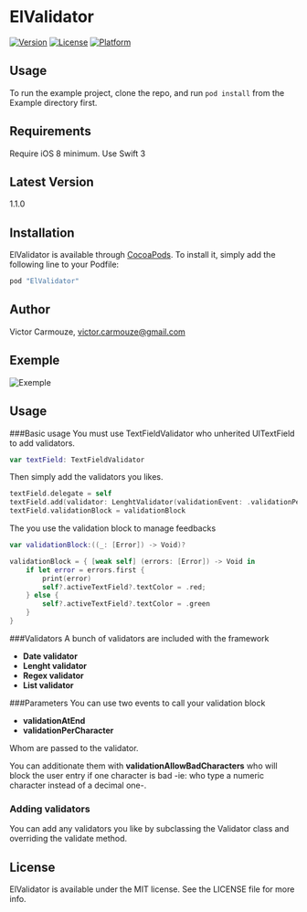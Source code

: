 # ElValidator

[![Version](https://img.shields.io/cocoapods/v/ElValidator.svg?style=flat)](http://cocoapods.org/pods/ElValidator)
[![License](https://img.shields.io/cocoapods/l/ElValidator.svg?style=flat)](http://cocoapods.org/pods/ElValidator)
[![Platform](https://img.shields.io/cocoapods/p/ElValidator.svg?style=flat)](http://cocoapods.org/pods/ElValidator)

## Usage

To run the example project, clone the repo, and run `pod install` from the Example directory first.

## Requirements

Require iOS 8 minimum. Use Swift 3

## Latest Version

1.1.0

## Installation

ElValidator is available through [CocoaPods](http://cocoapods.org). To install
it, simply add the following line to your Podfile:

```ruby
pod "ElValidator"
```

## Author

Victor Carmouze, victor.carmouze@gmail.com

## Exemple

![Exemple](https://raw.githubusercontent.com/dk53/ElValidator/master/Screenshot.png)

## Usage

###Basic usage
You must use TextFieldValidator who unherited UITextField to add validators.

```swift
var textField: TextFieldValidator
```

Then simply add the validators you likes.
```swift
textField.delegate = self
textField.add(validator: LenghtValidator(validationEvent: .validationPerCharacter, max: 10))
textField.validationBlock = validationBlock
```

The you use the validation block to manage feedbacks
```swift
var validationBlock:((_: [Error]) -> Void)?

validationBlock = { [weak self] (errors: [Error]) -> Void in
    if let error = errors.first {
        print(error)
        self?.activeTextField?.textColor = .red;
    } else {
        self?.activeTextField?.textColor = .green
    }
}
```

###Validators
A bunch of validators are included with the framework

- **Date validator**
- **Lenght validator**
- **Regex validator**
- **List validator**

###Parameters
You can use two events to call your validation block

- **validationAtEnd** 
- **validationPerCharacter**

Whom are passed to the validator.

You can additionate them with **validationAllowBadCharacters** who will block the user entry if one character is bad -ie: who type a numeric character instead of a decimal one-.

### Adding validators
You can add any validators you like by subclassing the Validator class and overriding the validate method.

## License

ElValidator is available under the MIT license. See the LICENSE file for more info.


